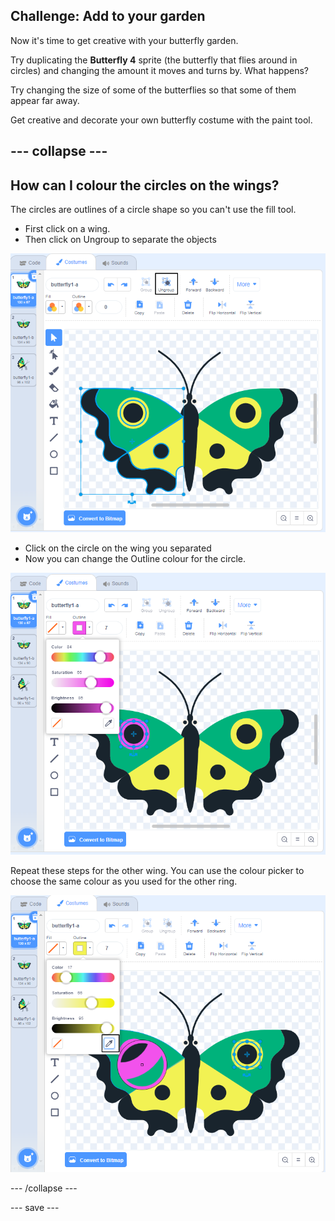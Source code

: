 ## Challenge: Add to your garden

Now it's time to get creative with your butterfly garden. 

Try duplicating the **Butterfly 4** sprite (the butterfly that flies around in circles) and changing the amount it moves and turns by. What happens?

Try changing the size of some of the butterflies so that some of them appear far away. 

Get creative and decorate your own butterfly costume with the paint tool.

--- collapse ---
---
How can I colour the circles on the wings? 
---

The circles are outlines of a circle shape so you can't use the fill tool. 

+ First click on a wing. 
+ Then click on Ungroup to separate the objects

![Ungroup the wing](images/butterfly-circle-ungroup.png)

+ Click on the circle on the wing you separated
+ Now you can change the Outline colour for the circle. 

![Colour the circle](images/butterfly-circle-colour.png)

Repeat these steps for the other wing. You can use the colour picker to choose the same colour as you used for the other ring.

![Copy the colour with the colour picker](images/butterfly-circle-colour-picker.png)

--- /collapse ---

--- save ---
